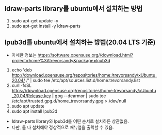 ## ldraw-parts library를 ubuntu에서 설치하는 방법
  1. sudo apt-get update -y
  2. sudo apt-get install -y ldraw-parts

## lpub3d를 ubuntu에서 설치하는 방법(20.04 LTS 기준)
  - 자세한 정보는 https://software.opensuse.org//download.html?project=home%3Atrevorsandy&package=lpub3d
  
  1. echo 'deb http://download.opensuse.org/repositories/home:/trevorsandy/xUbuntu_20.04/ /' | sudo tee /etc/apt/sources.list.d/home:trevorsandy.list
  2. curl -fsSL https://download.opensuse.org/repositories/home:trevorsandy/xUbuntu_20.04/Release.key | gpg --dearmor | sudo tee /etc/apt/trusted.gpg.d/home_trevorsandy.gpg > /dev/null
  3. sudo apt update
  4. sudo apt install lpub3d

- ldraw-parts library와 lpub3d를 어떤 순서로 설치하든 상관없음.
- 다만, 둘 다 설치해야 정상적으로 매뉴얼을 출력할 수 있음.
